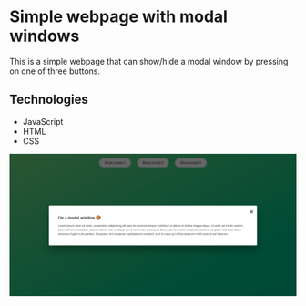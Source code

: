 # Simple webpage with modal windows

This is a simple webpage that can show/hide a modal window by pressing on one of three buttons. 

## Technologies 
- JavaScript
- HTML
- CSS 

![Image of the webpage](/modalExample.PNG)

